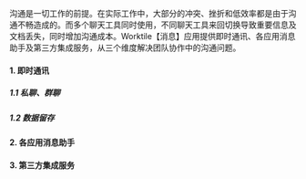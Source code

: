 沟通是一切工作的前提。在实际工作中，大部分的冲突、挫折和低效率都是由于沟通不畅造成的。而多个聊天工具同时使用，不同聊天工具来回切换导致重要信息及文档丢失，同时增加沟通成本。Worktile【消息】应用提供即时通讯、各应用消息助手及第三方集成服务，从三个维度解决团队协作中的沟通问题。

#### 1. 即时通讯

##### 1.1 私聊、群聊


##### 1.2 数据留存




#### 2. 各应用消息助手



#### 3. 第三方集成服务





